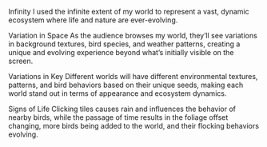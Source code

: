 Infinity
I used the infinite extent of my world to represent a vast, dynamic ecosystem where life and nature are ever-evolving.

Variation in Space
As the audience browses my world, they’ll see variations in background textures, bird species, and weather patterns, creating a unique and evolving experience beyond what’s initially visible on the screen.

Variations in Key
Different worlds will have different environmental textures, patterns, and bird behaviors based on their unique seeds, making each world stand out in terms of appearance and ecosystem dynamics.

Signs of Life
Clicking tiles causes rain and influences the behavior of nearby birds, while the passage of time results in the foliage offset changing, more birds being added to the world, and their flocking behaviors evolving.